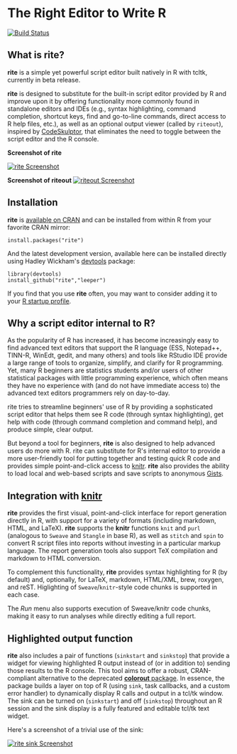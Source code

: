 # The Right Editor to Write R

[![Build Status](https://travis-ci.org/leeper/rite.png?branch=master)](https://travis-ci.org/leeper/rite)

## What is rite? ##

**rite** is a simple yet powerful script editor built natively in R with tcltk, currently in beta release.

**rite** is designed to substitute for the built-in script editor provided by R and improve upon it by offering functionality more commonly found in standalone editors and IDEs (e.g., syntax highlighting, command completion, shortcut keys, find and go-to-line commands, direct access to R help files, etc.), as well as an optional output viewer (called by `riteout`), inspired by [CodeSkulptor](http://www.codeskulptor.org/), that eliminates the need to toggle between the script editor and the R console.

**Screenshot of rite**

[![rite Screenshot](http://i.imgur.com/74TkHIn.png)](http://imgur.com/74TkHIn)


**Screenshot of riteout**
[![riteout Screenshot](http://i.imgur.com/P2mmwY7.png)](http://imgur.com/P2mmwY7)


## Installation ##

**rite** is [available on CRAN](http://cran.r-project.org/web/packages/rite/index.html) and can be installed from within R from your favorite CRAN mirror:

```
install.packages("rite")
```

And the latest development version, available here can be installed directly using Hadley Wickham's [devtools](http://cran.r-project.org/web/packages/devtools/index.html) package:

```
library(devtools)
install_github("rite","leeper")
```

If you find that you use **rite** often, you may want to consider adding it to your [R startup profile](http://stat.ethz.ch/R-manual/R-devel/library/base/html/Startup.html).

## Why a script editor internal to R? ##

As the popularity of R has increased, it has become increasingly easy to find advanced text editors that support the R language (ESS, Notepad++, TINN-R, WinEdt, gedit, and many others) and tools like RStudio IDE provide a large range of tools to organize, simplify, and clarify for R programming. Yet, many R beginners are statistics students and/or users of other statistical packages with little programming experience, which often means they have no experience with (and do not have immediate access to) the advanced text editors programmers rely on day-to-day.

rite tries to streamline beginners' use of R by providing a sophsticated script editor that helps them see R code (through syntax highlighting), get help with code (through command completion and command help), and produce simple, clear output.

But beyond a tool for beginners, **rite** is also designed to help advanced users do more with R. rite can substitute for R's internal editor to provide a more user-friendly tool for putting together and testing quick R code and provides simple point-and-click access to [knitr](http://yihui.name/knitr/). **rite** also provides the ability to load local and web-based scripts and save scripts to anonymous [Gists](https://gist.github.com/).

## Integration with [knitr](http://yihui.name/knitr/) ##

**rite** provides the first visual, point-and-click interface for report generation directly in R, with support for a variety of formats (including markdown, HTML, and LaTeX). **rite** supports the **knitr** functions `knit` and `purl` (analogous to `Sweave` and `Stangle` in base R), as well as `stitch` and `spin` to convert R script files into reports without investing in a particular markup language. The report generation tools also support TeX compilation and markdown to HTML conversion.

To complement this functionality, **rite** provides syntax highlighting for R (by default) and, optionally, for LaTeX, markdown, HTML/XML, brew, roxygen, and reST. Higlighting of `Sweave`/`knitr`-style code chunks is supported in each case.

The *Run* menu also supports execution of Sweave/knitr code chunks, making it easy to run analyses while directly editing a full report.

## Highlighted output function ##

**rite** also includes a pair of functions (`sinkstart` and `sinkstop`) that provide a widget for viewing highlighted R output instead of (or in addition to) sending those results to the R console. This tool aims to offer a robust, CRAN-compliant alternative to the deprecated [**colorout** package](http://cran.r-project.org/web/packages/colorout/index.html). In essence, the package builds a layer on top of R (using `sink`, task callbacks, and a custom error handler) to dynamically display R calls and output in a tcl/tk window. The sink can be turned on (`sinkstart`) and off (`sinkstop`) throughout an R session and the sink display is a fully featured and editable tcl/tk text widget.

Here's a screenshot of a trivial use of the sink:

[![rite sink Screenshot](http://i.imgur.com/pGjsgxF.png)](http://i.imgur.com/pGjsgxF)


